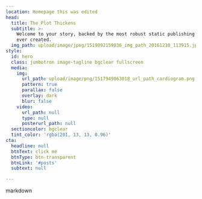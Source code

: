 ```yaml
---
location: Homepage this was edited
head:
  title: The Plot Thickens
  subtitle: >-
    Welcome to your story, backed by the most robust static publishing platform
    ever created.
  img_path: upload/image/jpeg/1519092159836_img_path_20161210_113915.jpg
style:
  id: hero
  class: jumbotron image-tagline bgclear fullscreen
  media:
    img:
      url_path: upload/image/png/1517949863018_url_path_cardiogram.png
      pattern: true
      parallax: false
      overlay: dark
      blur: false
    video:
      url_path: null
      type: null
      posterurl_path: null
  sectioncolor: bgclear
  tint_color: 'rgba(201, 13, 13, 0.96)'
cta:
  headline: null
  btnText: click me
  btnType: btn-transparent
  btnLink: '#posts'
  subtext: null

---
```



markdown


